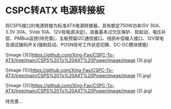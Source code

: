 # CSPC转ATX 电源转接板

将CSPS接口的电源转接为标准ATX电源转接器，具有额定750W功率(5V 30A、3.3V 30A、5Vsb 10A、12V视电源决定)，具备基本过欠压保护、软起动、电压补偿、PMBus监控(待完善)，主板预留I2C通信接口、线损补偿输入接口、12V常电及调试拨码开关(强制启动、POSN信号工作状态切换、DC-DC模块使能)

![image (3)](https://github.com/Xing-Fax/CSPC-To-ATX/tree/main/CSPS%20To%20AXT%20Power/image/image (3).jpg)

![image (1)](https://github.com/Xing-Fax/CSPC-To-ATX/tree/main/CSPS%20To%20AXT%20Power/image/image (1).jpg)

![image (2)](https://github.com/Xing-Fax/CSPC-To-ATX/tree/main/CSPS%20To%20AXT%20Power/image/image (2).jpg)

待完善...

